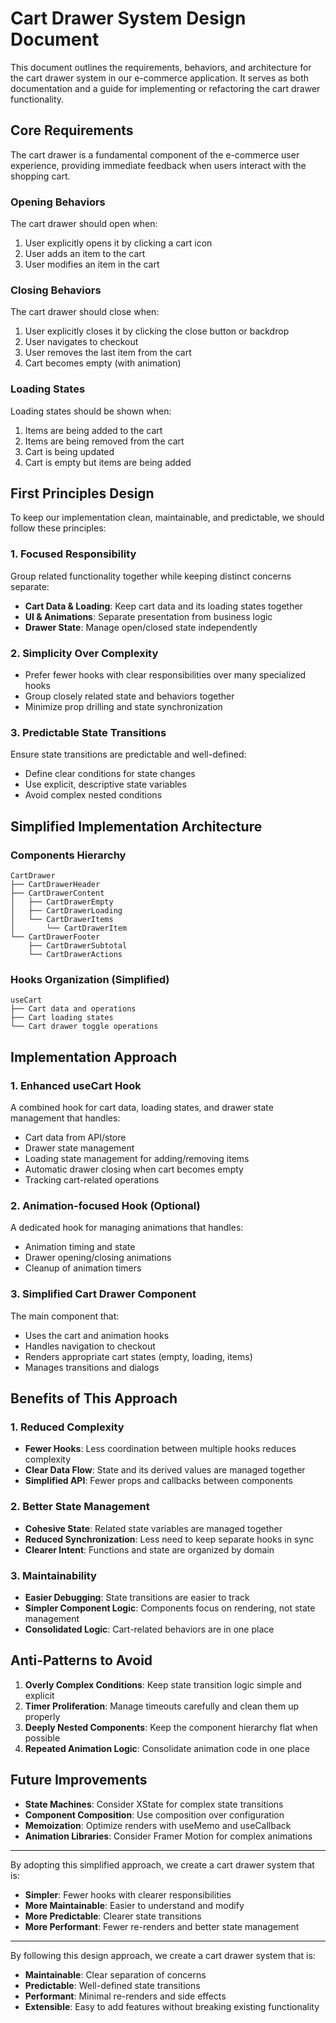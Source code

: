 # Cart Drawer System Design Document

This document outlines the requirements, behaviors, and architecture for the cart drawer system in our e-commerce application. It serves as both documentation and a guide for implementing or refactoring the cart drawer functionality.

## Core Requirements

The cart drawer is a fundamental component of the e-commerce user experience, providing immediate feedback when users interact with the shopping cart.

### Opening Behaviors

The cart drawer should open when:
1. User explicitly opens it by clicking a cart icon
2. User adds an item to the cart
3. User modifies an item in the cart

### Closing Behaviors

The cart drawer should close when:
1. User explicitly closes it by clicking the close button or backdrop
2. User navigates to checkout
3. User removes the last item from the cart
4. Cart becomes empty (with animation)

### Loading States

Loading states should be shown when:
1. Items are being added to the cart
2. Items are being removed from the cart
3. Cart is being updated
4. Cart is empty but items are being added

## First Principles Design

To keep our implementation clean, maintainable, and predictable, we should follow these principles:

### 1. Focused Responsibility

Group related functionality together while keeping distinct concerns separate:
- **Cart Data & Loading**: Keep cart data and its loading states together
- **UI & Animations**: Separate presentation from business logic
- **Drawer State**: Manage open/closed state independently

### 2. Simplicity Over Complexity

- Prefer fewer hooks with clear responsibilities over many specialized hooks
- Group closely related state and behaviors together
- Minimize prop drilling and state synchronization

### 3. Predictable State Transitions

Ensure state transitions are predictable and well-defined:
- Define clear conditions for state changes
- Use explicit, descriptive state variables
- Avoid complex nested conditions

## Simplified Implementation Architecture

### Components Hierarchy

```
CartDrawer
├── CartDrawerHeader
├── CartDrawerContent
│   ├── CartDrawerEmpty
│   ├── CartDrawerLoading
│   └── CartDrawerItems
│       └── CartDrawerItem
└── CartDrawerFooter
    ├── CartDrawerSubtotal
    └── CartDrawerActions
```

### Hooks Organization (Simplified)

```
useCart
├── Cart data and operations
├── Cart loading states
└── Cart drawer toggle operations
```

## Implementation Approach

### 1. Enhanced useCart Hook

A combined hook for cart data, loading states, and drawer state management that handles:
- Cart data from API/store
- Drawer state management
- Loading state management for adding/removing items
- Automatic drawer closing when cart becomes empty
- Tracking cart-related operations

### 2. Animation-focused Hook (Optional)

A dedicated hook for managing animations that handles:
- Animation timing and state
- Drawer opening/closing animations
- Cleanup of animation timers

### 3. Simplified Cart Drawer Component

The main component that:
- Uses the cart and animation hooks
- Handles navigation to checkout
- Renders appropriate cart states (empty, loading, items)
- Manages transitions and dialogs

## Benefits of This Approach

### 1. Reduced Complexity

- **Fewer Hooks**: Less coordination between multiple hooks reduces complexity
- **Clear Data Flow**: State and its derived values are managed together
- **Simplified API**: Fewer props and callbacks between components

### 2. Better State Management

- **Cohesive State**: Related state variables are managed together
- **Reduced Synchronization**: Less need to keep separate hooks in sync
- **Clearer Intent**: Functions and state are organized by domain

### 3. Maintainability

- **Easier Debugging**: State transitions are easier to track
- **Simpler Component Logic**: Components focus on rendering, not state management
- **Consolidated Logic**: Cart-related behaviors are in one place

## Anti-Patterns to Avoid

1. **Overly Complex Conditions**: Keep state transition logic simple and explicit
2. **Timer Proliferation**: Manage timeouts carefully and clean them up properly
3. **Deeply Nested Components**: Keep the component hierarchy flat when possible
4. **Repeated Animation Logic**: Consolidate animation code in one place

## Future Improvements

- **State Machines**: Consider XState for complex state transitions
- **Component Composition**: Use composition over configuration
- **Memoization**: Optimize renders with useMemo and useCallback
- **Animation Libraries**: Consider Framer Motion for complex animations

---

By adopting this simplified approach, we create a cart drawer system that is:
- **Simpler**: Fewer hooks with clearer responsibilities
- **More Maintainable**: Easier to understand and modify
- **More Predictable**: Clearer state transitions
- **More Performant**: Fewer re-renders and better state management

---

By following this design approach, we create a cart drawer system that is:
- **Maintainable**: Clear separation of concerns
- **Predictable**: Well-defined state transitions
- **Performant**: Minimal re-renders and side effects
- **Extensible**: Easy to add features without breaking existing functionality 